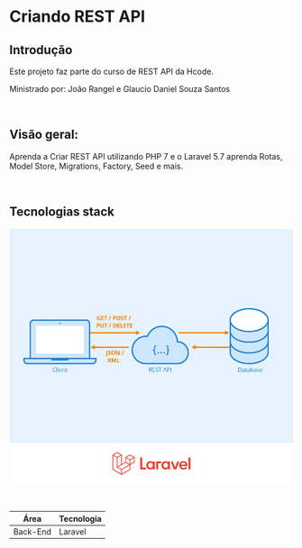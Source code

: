 # Criando REST API


## Introdução

Este projeto faz parte do curso de REST API da Hcode.

Ministrado por: João Rangel e Glaucio Daniel Souza Santos

</br>

## Visão geral:


Aprenda a Criar REST API utilizando PHP 7 e o Laravel 5.7 aprenda Rotas, Model Store, Migrations, Factory, Seed e mais.


<br>

## Tecnologias stack

![alt text](https://github.com/r-portfolio/rest-api-laravel/blob/main/stack.png)


</br>    


<table>
<thead>
<tr>
<th>Área</th>
<th>Tecnologia</th>
</tr>
</thead>
<tbody>
	<tr>
		<td>Back-End</td>
		<td>Laravel</td>
	</tr>
</tbody>
</table>





